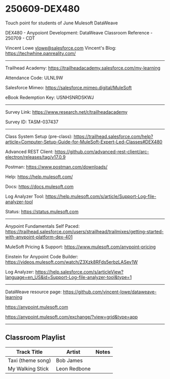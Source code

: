 # 250609-DEX480

Touch point for students of June Mulesoft DataWeave

DEX480 - Anypoiont Development: DataWeave Classroom Reference - 250709 - CDT

Vincent Lowe
vlowe@salesforce.com
Vincent's Blog: https://techwhine.panreality.com/

-------------------------------------------------------------------------------------------------------------------
Trailhead Academy:						https://trailheadacademy.salesforce.com/my-learning

Attendance Code:							ULNL9W

Salesforce Mimeo:							https://salesforce.mimeo.digital/MuleSoft

eBook Redemption Key:					USNHSNRDSKWJ

-------------------------------------------------------------------------------------------------------------------
Survey Link:								https://www.research.net/r/trailheadacademy

Survey ID:									TASM-037437

-------------------------------------------------------------------------------------------------------------------

Class System Setup (pre-class): https://trailhead.salesforce.com/help?article=Computer-Setup-Guide-for-MuleSoft-Expert-Led-Classes#DEX480

Advanced REST Client: https://github.com/advanced-rest-client/arc-electron/releases/tag/v17.0.9

Postman: https://www.postman.com/downloads/

Help: https://help.mulesoft.com/

Docs: https://docs.mulesoft.com

Log Analyzer Tool: https://help.mulesoft.com/s/article/Support-Log-file-analyzer-tool

Status: https://status.mulesoft.com 
   
------------------------------------------------------------------------------

Anypoint Fundamentals Self Paced: https://trailhead.salesforce.com/users/strailhead/trailmixes/getting-started-with-anypoint-platform-dex-401

MuleSoft Pricing & Support: https://www.mulesoft.com/anypoint-pricing

Einstein for Anypoint Code Builder: https://videos.mulesoft.com/watch/Z3Xzk8RFds5erbzLASev1W

Log Analyzer: https://help.salesforce.com/s/articleView?language=en_US&id=Support-Log-file-analyzer-tool&type=1

------------------------------------------------------------------------------

DataWeave resource page: https://github.com/vincent-lowe/dataweave-learning

https://anypoint.mulesoft.com

https://anypoint.mulesoft.com/exchange/?view=grid&type=app

-------------------------------------------------------------------------------------------------------------------
Classroom Playlist
-------------------------------------------------------------------------------------------------------------------
|Track Title|Artist|Notes|
|-----------|------|-----|
|Taxi (theme song)|Bob James||
|My Walking Stick|Leon Redbone||
















  
